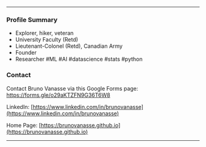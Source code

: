 * * *

### Profile Summary
* Explorer, hiker, veteran 
* University Faculty (Retd) 
* Lieutenant-Colonel (Retd), Canadian Army 
* Founder 
* Researcher #ML #AI #datascience #stats #python 

### Contact 

Contact Bruno Vanasse via this Google Forms page: [https://forms.gle/o29aKTZFN9G36T6W8 ](https://forms.gle/o29aKTZFN9G36T6W8) 

LinkedIn: [https://www.linkedin.com/in/brunovanasse](https://www.linkedin.com/in/brunovanasse)

Home Page: [https://brunovanasse.github.io](https://brunovanasse.github.io)

* * *
